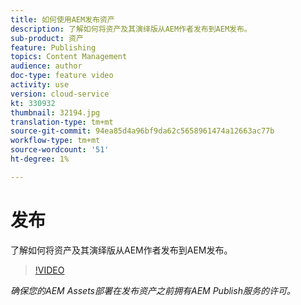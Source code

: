 ```yaml
---
title: 如何使用AEM发布资产
description: 了解如何将资产及其演绎版从AEM作者发布到AEM发布。
sub-product: 资产
feature: Publishing
topics: Content Management
audience: author
doc-type: feature video
activity: use
version: cloud-service
kt: 330932
thumbnail: 32194.jpg
translation-type: tm+mt
source-git-commit: 94ea85d4a96bf9da62c5658961474a12663ac77b
workflow-type: tm+mt
source-wordcount: '51'
ht-degree: 1%

---
```



# 发布

了解如何将资产及其演绎版从AEM作者发布到AEM发布。

>[!VIDEO](https://video.tv.adobe.com/v/330932/?quality=12&learn=on&hidetitle=true)

_确保您的AEM Assets部署在发布资产之前拥有AEM Publish服务的许可。_